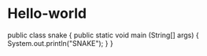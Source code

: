 # Hello-world
public class snake
{
    public static void main (String[] args)
    {
        System.out.println("SNAKE");
    }
}
